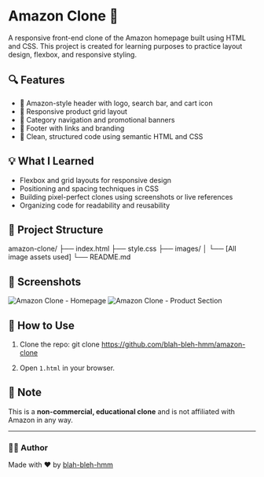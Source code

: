 # Amazon Clone 🛒

A responsive front-end clone of the Amazon homepage built using HTML and CSS. This project is created for learning purposes to practice layout design, flexbox, and responsive styling.

## 🔍 Features

- 🔸 Amazon-style header with logo, search bar, and cart icon
- 🔸 Responsive product grid layout
- 🔸 Category navigation and promotional banners
- 🔸 Footer with links and branding
- 🔸 Clean, structured code using semantic HTML and CSS

## 💡 What I Learned

- Flexbox and grid layouts for responsive design
- Positioning and spacing techniques in CSS
- Building pixel-perfect clones using screenshots or live references
- Organizing code for readability and reusability

## 📁 Project Structure

amazon-clone/
├── index.html
├── style.css
├── images/
│ └── [All image assets used]
└── README.md


## 📸 Screenshots


![Amazon Clone - Homepage](https://github.com/user-attachments/assets/07e6de2c-c4ac-46e3-9fdf-d283ee733c12)
![Amazon Clone - Product Section](https://github.com/user-attachments/assets/263b4dab-b601-46fd-bf69-086eeca9a875)



## 🚀 How to Use

1. Clone the repo:
git clone https://github.com/blah-bleh-hmm/amazon-clone

2. Open `1.html` in your browser.

## 📌 Note

This is a **non-commercial, educational clone** and is not affiliated with Amazon in any way.

---

### 👩‍💻 Author

Made with ❤️ by [blah-bleh-hmm](https://github.com/blah-bleh-hmm)


